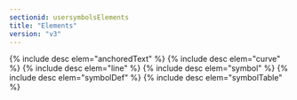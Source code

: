 ```yaml
---
sectionid: usersymbolsElements
title: "Elements"
version: "v3"
---
```


  
{% include desc elem="anchoredText" %} 
{% include desc elem="curve" %} 
{% include desc elem="line" %} 
{% include desc elem="symbol" %} 
{% include desc elem="symbolDef" %} 
{% include desc elem="symbolTable" %} 
 
